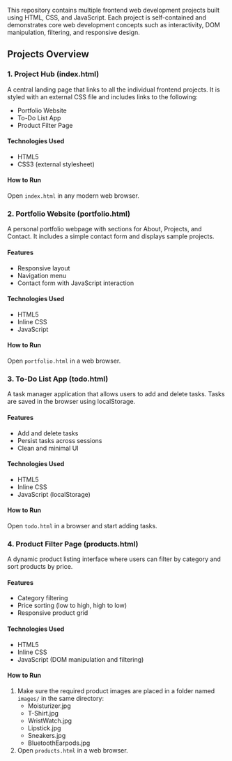 This repository contains multiple frontend web development projects built using HTML, CSS, and JavaScript. Each project is self-contained and demonstrates core web development concepts such as interactivity, DOM manipulation, filtering, and responsive design.

## Projects Overview

### 1. Project Hub (index.html)

A central landing page that links to all the individual frontend projects. It is styled with an external CSS file and includes links to the following:

- Portfolio Website
- To-Do List App
- Product Filter Page

#### Technologies Used
- HTML5
- CSS3 (external stylesheet)

#### How to Run
Open `index.html` in any modern web browser.


### 2. Portfolio Website (portfolio.html)

A personal portfolio webpage with sections for About, Projects, and Contact. It includes a simple contact form and displays sample projects.

#### Features
- Responsive layout
- Navigation menu
- Contact form with JavaScript interaction

#### Technologies Used
- HTML5
- Inline CSS
- JavaScript

#### How to Run
Open `portfolio.html` in a web browser.


### 3. To-Do List App (todo.html)

A task manager application that allows users to add and delete tasks. Tasks are saved in the browser using localStorage.

#### Features
- Add and delete tasks
- Persist tasks across sessions
- Clean and minimal UI

#### Technologies Used
- HTML5
- Inline CSS
- JavaScript (localStorage)

#### How to Run
Open `todo.html` in a browser and start adding tasks.


### 4. Product Filter Page (products.html)

A dynamic product listing interface where users can filter by category and sort products by price.

#### Features
- Category filtering
- Price sorting (low to high, high to low)
- Responsive product grid

#### Technologies Used
- HTML5
- Inline CSS
- JavaScript (DOM manipulation and filtering)

#### How to Run
1. Make sure the required product images are placed in a folder named `images/` in the same directory:
   - Moisturizer.jpg
   - T-Shirt.jpg
   - WristWatch.jpg
   - Lipstick.jpg
   - Sneakers.jpg
   - BluetoothEarpods.jpg
2. Open `products.html` in a web browser.

